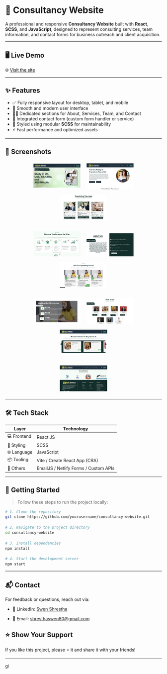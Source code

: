 # 🧭 Consultancy Website

A professional and responsive **Consultancy Website** built with **React**, **SCSS**, and **JavaScript**, designed to represent consulting services, team information, and contact forms for business outreach and client acquisition.

---

## 🖥️ Live Demo

🌐 [Visit the site](https://project-neon-ten.vercel.app/)

---

## ✨ Features

- ✅ Fully responsive layout for desktop, tablet, and mobile
- 🧠 Smooth and modern user interface
- 🧑‍💼 Dedicated sections for About, Services, Team, and Contact
- 💬 Integrated contact form (custom form handler or service)
- 🎨 Styled using modular **SCSS** for maintainability
- ⚡ Fast performance and optimized assets

---
## 📸 Screenshots

<p align="center">
  <img src="./screenshots/frontend10.png" alt="Screenshot 10" width="30%" style="margin: 0.5rem;" />
  <img src="./screenshots/frontend9.png" alt="Screenshot 9" width="30%" style="margin: 0.5rem;" />
  <img src="./screenshots/frontend8.png" alt="Screenshot 8" width="30%" style="margin: 0.5rem;" />
</p>
<p align="center">
  <img src="./screenshots/frontend7.png" alt="Screenshot 7" width="30%" style="margin: 0.5rem;" />
  <img src="./screenshots/frontend6.png" alt="Screenshot 6" width="30%" style="margin: 0.5rem;" />
  <img src="./screenshots/frontend5.png" alt="Screenshot 5" width="30%" style="margin: 0.5rem;" />
</p>
<p align="center">
  <img src="./screenshots/frontend4.png" alt="Screenshot 4" width="30%" style="margin: 0.5rem;" />
  <img src="./screenshots/frontend3.png" alt="Screenshot 3" width="30%" style="margin: 0.5rem;" />
  <img src="./screenshots/frontend2.png" alt="Screenshot 2" width="30%" style="margin: 0.5rem;" />
</p>
<p align="center">
  <img src="./screenshots/frontend1.png" alt="Screenshot 1" width="30%" style="margin: 0.5rem;" />
</p>


---

## 🛠️ Tech Stack

| Layer       | Technology     |
|-------------|----------------|
| 💻 Frontend | React JS       |
| 🎨 Styling  | SCSS           |
| 🌐 Language | JavaScript     |
| 📦 Tooling  | Vite / Create React App (CRA) |
| 🔧 Others   | EmailJS / Netlify Forms / Custom APIs |

---

## 🚀 Getting Started

> Follow these steps to run the project locally:

```bash
# 1. Clone the repository
git clone https://github.com/yourusername/consultancy-website.git

# 2. Navigate to the project directory
cd consultancy-website

# 3. Install dependencies
npm install

# 4. Start the development server
npm start
```
---
## 📬 Contact

For feedback or questions, reach out via:

- 💼 LinkedIn: [Swen Shrestha](https://www.linkedin.com/in/swen-shrestha-a89041304/)

- 📧 Email: [shresthaswen80@gmail.com](mailto:shresthaswen80@gmail.com)

## ⭐️ Show Your Support

If you like this project, please ⭐️ it and share it with your friends!

---
gi
